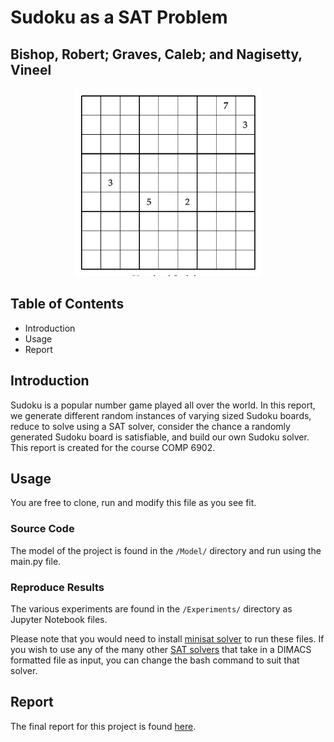 # Sudoku as a SAT Problem #
## Bishop, Robert; Graves, Caleb; and Nagisetty, Vineel ##
<center> <img src="https://github.com/vin-nag/Sudoku-SAT/blob/master/Experiments/Results/sudoku.png" alt="Unsolved Sudoku Grid" width="300px"/> </center>

## Table of Contents
* Introduction
* Usage
* Report

## Introduction
Sudoku is a popular number game played all over the world. In this report, we generate different random instances of varying sized Sudoku boards, reduce to solve using a SAT solver, consider the chance a randomly generated Sudoku board is satisfiable, and build our own Sudoku solver. This report is created for the course COMP 6902.

## Usage
You are free to clone, run and modify this file as you see fit. 

### Source Code
The model of the project is found in the `/Model/` directory and run using the main.py file. 

### Reproduce Results
The various experiments are found in the `/Experiments/` directory as Jupyter Notebook files. 

Please note that you would need to install [minisat solver](http://minisat.se/ "minisat") to run these files. If you wish to use any of the many other [SAT solvers](http://www.satcompetition.org/) that take in a DIMACS formatted file as input, you can change the bash command to suit that solver. 

## Report
The final report for this project is found [here](https://github.com/vin-nag/Sudoku-SAT/blob/master/WriteUps/6902_Report.pdf).

